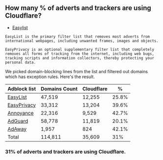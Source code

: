 ## How many % of adverts and trackers are using Cloudflare?


- [Easylist](https://web.archive.org/web/20210516110248/https://easylist.to/)
```
EasyList is the primary filter list that removes most adverts from international webpages, including unwanted frames, images and objects.

EasyPrivacy is an optional supplementary filter list that completely removes all forms of tracking from the internet, including web bugs, tracking scripts and information collectors, thereby protecting your personal data.
```


We picked domain-blocking lines from the list and filtered out domains which has exception rules.
Here's the result.


| Adblock list | Domains Count | Cloudflare | % |
| --- | --- | --- | --- |
| [EasyList](https://easylist.to/easylist/easylist.txt) | 47,519 | 12,255 | 25.8% |
| [EasyPrivacy](https://easylist.to/easylist/easyprivacy.txt) | 33,312 | 13,204 | 39.6% |
| [Annoyance](https://secure.fanboy.co.nz/fanboy-annoyance.txt) | 22,316 | 9,529 | 42.7% |
| [AdGuard](https://adguardteam.github.io/AdGuardSDNSFilter/Filters/filter.txt) | 58,778 | 11,819 | 20.1% |
| [AdAway](https://raw.githubusercontent.com/AdAway/adaway.github.io/master/hosts.txt) | 1,957 | 824 | 42.1% |
| Total | 114,811 | 35,609 | 31% |


### 31% of adverts and trackers are using Cloudflare.